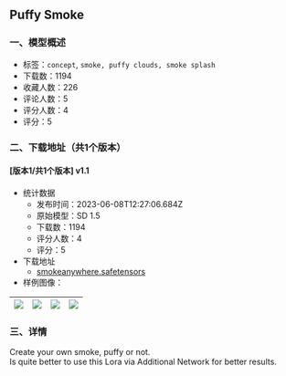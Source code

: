 ## Puffy Smoke
### 一、模型概述

- 标签：`concept`, `smoke, puffy clouds, smoke splash`
- 下载数：1194
- 收藏人数：226
- 评论人数：5
- 评分人数：4
- 评分：5

### 二、下载地址（共1个版本）

#### [版本1/共1个版本] v1.1

- 统计数据
  - 发布时间：2023-06-08T12:27:06.684Z
  - 原始模型：SD 1.5
  - 下载数：1194
  - 评分人数：4
  - 评分：5
- 下载地址
  - [smokeanywhere.safetensors](https://civitai.com/api/download/models/91191)
- 样例图像：

| <img src="https://image.civitai.com/xG1nkqKTMzGDvpLrqFT7WA/e5e8ff0a-5843-4f7b-866a-a0d316b5004c/width=450/1072512.jpeg" /> | <img src="https://image.civitai.com/xG1nkqKTMzGDvpLrqFT7WA/d07816fa-d554-45b1-a383-a1352e7b86ed/width=450/1072383.jpeg" /> | <img src="https://image.civitai.com/xG1nkqKTMzGDvpLrqFT7WA/f49ae28a-588d-44ae-83fa-147f72c0f17e/width=450/1063939.jpeg" /> | <img src="https://image.civitai.com/xG1nkqKTMzGDvpLrqFT7WA/4143f6b3-84e1-40ac-bf81-62e904848b5c/width=450/1072357.jpeg" /> |
| ---- | ---- | ---- | ---- |


### 三、详情
<p>Create your own smoke, puffy or not.<br />Is quite better to use this Lora via Additional Network for better results.</p>